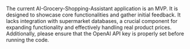 The current AI-Grocery-Shopping-Assistant application is an MVP. It is designed to showcase core functionalities and gather initial feedback.
It lacks integration with supermarket databases, a crucial component for expanding functionality and effectively handling real product prices.
Additionally, please ensure that the OpenAI API key is properly set before running the code.
